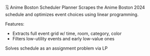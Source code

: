 🗓 Anime Boston Scheduler Planner
Scrapes the Anime Boston 2024 schedule and optimizes event choices using linear programming.

Features:
- Extracts full event grid w/ time, room, category, color
- Filters low-utility events and early low-value ones

Solves schedule as an assignment problem via LP
